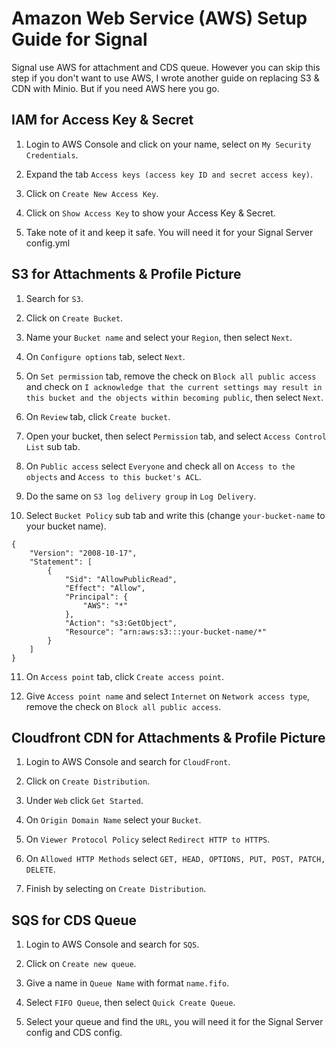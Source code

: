 # Amazon Web Service (AWS) Setup Guide for Signal
Signal use AWS for attachment and CDS queue. However you can skip this step if you don't want to use AWS, I wrote another guide on replacing S3 & CDN with Minio. But if you need AWS here you go.

## IAM for Access Key & Secret
1. Login to AWS Console and click on your name, select on `My Security Credentials`.

2. Expand the tab `Access keys (access key ID and secret access key)`.

3. Click on `Create New Access Key`.

4. Click on `Show Access Key` to show your Access Key & Secret.

5. Take note of it and keep it safe. You will need it for your Signal Server config.yml

## S3 for Attachments & Profile Picture

1. Search for `S3`.

2. Click on `Create Bucket`.

3. Name your `Bucket name` and select your `Region`, then select `Next`.

4. On `Configure options` tab, select `Next`.

5. On `Set permission` tab, remove the check on `Block all public access` and check on `I acknowledge that the current settings may result in this bucket and the objects within becoming public`, then select `Next`.

6. On `Review` tab, click `Create bucket`.

7. Open your bucket, then select `Permission` tab, and select `Access Control List` sub tab.

8. On `Public access` select `Everyone` and check all on `Access to the objects` and `Access to this bucket's ACL`.

9. Do the same on `S3 log delivery group` in `Log Delivery`.

10. Select `Bucket Policy` sub tab and write this (change `your-bucket-name` to your bucket name).

```
{
    "Version": "2008-10-17",
    "Statement": [
        {
            "Sid": "AllowPublicRead",
            "Effect": "Allow",
            "Principal": {
                "AWS": "*"
            },
            "Action": "s3:GetObject",
            "Resource": "arn:aws:s3:::your-bucket-name/*"
        }
    ]
}
```

11. On `Access point` tab, click `Create access point`.

12. Give `Access point name` and select `Internet` on `Network access type`, remove the check on `Block all public access`.



## Cloudfront CDN for Attachments & Profile Picture

1. Login to AWS Console and search for `CloudFront`.

2. Click on `Create Distribution`.

3. Under `Web` click `Get Started`.

4. On `Origin Domain Name` select your `Bucket`.

5. On `Viewer Protocol Policy` select `Redirect HTTP to HTTPS`.

6. On `Allowed HTTP Methods` select `GET, HEAD, OPTIONS, PUT, POST, PATCH, DELETE`.

7. Finish by selecting on `Create Distribution`.

## SQS for CDS Queue

1. Login to AWS Console and search for `SQS`.

2. Click on `Create new queue`.

3. Give a name in `Queue Name` with format `name.fifo`.

4. Select `FIFO Queue`, then select `Quick Create Queue`.

5. Select your queue and find the `URL`, you will need it for the Signal Server config and CDS config.